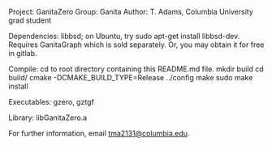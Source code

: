 Project: GanitaZero
Group: Ganita
Author: T. Adams, Columbia University grad student

Dependencies:
libbsd; on Ubuntu, try sudo apt-get install libbsd-dev.
Requires GanitaGraph which is sold separately. 
Or, you may obtain it for free in gitlab.

Compile:
cd to root directory containing this README.md file. 
mkdir build
cd build/
cmake -DCMAKE_BUILD_TYPE=Release ../config
make 
sudo make install

Executables:
gzero, gztgf

Library:
libGanitaZero.a

For further information, email tma2131@columbia.edu. 
